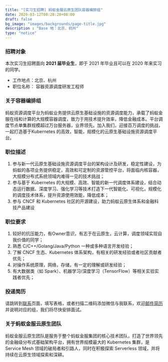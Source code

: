 ```yaml
---
title: "[实习生招聘] 蚂蚁金服云原生团队容器编排组"
date: 2020-03-12T08:28:20+08:00
draft: false
bg_image: "images/backgrounds/page-title.jpg"
description : "Base 地：北京、杭州"
type: "notice"
---
```


### 招聘对象

本次实习生招聘面向 **2021 届毕业生**，即于 2021 年毕业且可以在 2020 年来实习的同学。

- 工作地点：北京、杭州
- 职位名称： 容器资源调度研发工程师

### 关于容器编排组

蚂蚁资源调度平台为蚂蚁业务提供云原生基础设施的资源调度能力，承载了蚂蚁金服在线和计算的大规模容器调度，致力于用技术提升效率，降低金融成本。平台调度节点单集群规模超过万台服务器，业界领先。加入我们，迎接百万调度的挑战，一起打造基于Kubernetes 的高效，智能，规模化的云原生基础设施资源调度平台。

### 职位描述

1. 参与新一代云原生基础设施资源调度平台的架构设计及研发，稳定性建设，为蚂蚁的各项业务提供稳定，高效和可定制的资源管控平台，将面临内核容器，大规模分布式系统领域内难得一见的技术挑战；
2. 参与基于 Kubernetes 的大规模、高效、智能的新一代调度体系建设，结合动态运行数据、深度学习、强化学习等技术打造下一代智能化、可视化，规模化的调度技术体系，提升资源使用效能，降低成本；
3. 参与 CNCF 和 Kubernetes 社区的开源建设，助力蚂蚁云原生体系和金融科技产品建设

### 职位要求

1. 较好的抗压能力，有Owner意识，有志于在云原生，云计算，调度领域实现自我价值的同学；
2. 熟悉 C/C++/Golang/Java/Python 一种或多种语言开发经验；
3. 了解 CNCF 生态、Kubernetes 体系架构，有相关的研发经验或者社区贡献者优先；
4. 对操作系统原理，网络，存储，有一定的理解或研发经验；
5. 有大数据类（如 Spark）、机器学习/深度学习（TensorFlow）等相关实验实践者优先；

### 投递简历

请跳转到[联系](/contact/)页面，填写表格，或者扫描二维码添加微信与我联系，欢迎[邮件简历](mailto:jingchao.sjc@antfin.com)并说明对应的组，我们将尽快安排面试。

### 关于蚂蚁金服云原生团队

蚂蚁金服云原生团队是服务于整个蚂蚁金服集团的核心技术团队，打造了世界领先的金融级分布式基础架构平台，拥有世界规模最大的 Kubernetes 集群，是 Service Mesh 领域的破局者和引路人，同时在积极探索 Serverless 领域，并将持续在云原生领域探索和深耕。